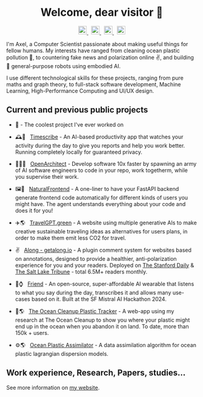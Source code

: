 <h1 align="center" >Welcome, dear visitor 👋</h1>

<p align="center">

<a href="https://www.instagram.com/axel.pey/">
  <img alt="Axel | Instagram" width="22px" src="https://raw.githubusercontent.com/hussainweb/hussainweb/main/icons/instagram.png" />
</a>
&nbsp;
<a href="https://twitter.com/AxelPeytavin">
  <img alt="Axel Peytavin | X" width="22px" src="https://upload.wikimedia.org/wikipedia/commons/9/95/Twitter_new_X_logo.png" />
</a>
&nbsp;
<a href="https://www.linkedin.com/in/axel-peytavin/">
  <img alt="Axel Peytavin | LinkedIN" width="22px" src="https://upload.wikimedia.org/wikipedia/commons/thumb/c/ca/LinkedIn_logo_initials.png/640px-LinkedIn_logo_initials.png" />
</a>
&nbsp;
<a href="https://www.researchgate.net/profile/Axel-Peytavin/research">
  <img alt="Axel Peytavin | Research Gate" width="22px" src="https://upload.wikimedia.org/wikipedia/commons/c/c7/Google_Scholar_logo.svg">
</a>
</p>


I'm Axel, a Computer Scientist passionate about making useful things for fellow humans. My interests have ranged from cleaning ocean plastic pollution 🌊, to countering fake news and polarization online ✌, and building 🤖 general-purpose robots using embodied AI.

I use different technological skills for these projects, ranging from pure maths and graph theory, to full-stack software development, Machine Learning, High-Performance Computing and UI/UX design.

## Current and previous public projects

- 🤖 - The coolest project I've ever worked on

- 🕰️🧠 &nbsp; [Timescribe](https://timescribe.org) - An AI-based productivity app that watches your activity during the day to give you reports and help you work better. Running completely locally for guaranteed privacy.

- 👨‍💻👥 &nbsp; [OpenArchitect](https://github.com/OpenArchitectAI/open-architect) - Develop software 10x faster by spawning an army of AI software engineers to code in your repo, work togetherm, while you supervise their work.

- 🖼️🤖 &nbsp; [NaturalFrontend](https://github.com/axelpey/natural-frontend) - A one-liner to have your FastAPI backend generate frontend code automatically for different kinds of users you might have. The agent understands everything about your code and does it for you!

- ✈️🌎 &nbsp; [TravelGPT.green](https://www.travelgpt.green) - A website using multiple generative AIs to make creative sustainable traveling ideas as alternatives for users plans, in order to make them emit less CO2 for travel.

- ✌️ &nbsp; [Along - getalong.io](https://getalong.io) - A plugin comment system for websites based on annotations, designed to provide a healthier, anti-polarization experience for you and your readers. Deployed on [The Stanford Daily](https://stanforddaily.com) & [The Salt Lake Tribune](https://sltrib.com) - total 6.5M+ readers monthly.

- 🧠⌚️ &nbsp; [Friend](https://github.com/BasedHardware/Friend) - An open-source, super-affordable AI wearable that listens to what you say during the day, transcribes it and allows many use-cases based on it. Built at the SF Mistral AI Hackathon 2024.

- 🌊🌎 &nbsp; [The Ocean Cleanup Plastic Tracker](https://theoceancleanup.com/plastic-tracker/) - A web-app using my research at The Ocean Cleanup to show you where your plastic might end up in the ocean when you abandon it on land. To date, more than 150k + users.

- ⚙️🌎 &nbsp; [Ocean Plastic Assimilator](https://github.com/TheOceanCleanupAlgorithms/Ocean-Plastic-Assimilator) - A data assimilation algorithm for ocean plastic lagrangian dispersion models.


## Work experience, Research, Papers, studies...  

See more information on [my website](https://axelpey.github.io/).
